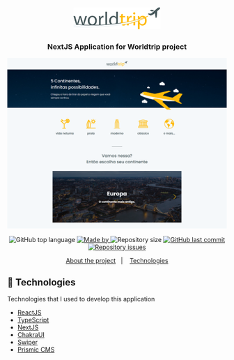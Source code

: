 <h1 align="center">
  <img alt="Logo" src=".github/logo.svg" width="200px">
</h1>

<h3 align="center">
  NextJS Application for Worldtrip project
</h3>

<p align="center">
  <img src="./.github/worldtrip.png">
</p>

<p align="center">
  <img alt="GitHub top language" src="https://img.shields.io/github/languages/top/caioperess/ignite-worldtrip?color=%23FFBA08">

  <a href="https://www.linkedin.com/in/caioperess/" target="_blank" rel="noopener noreferrer">
    <img alt="Made by" src="https://img.shields.io/badge/made%20by-%20caio%20peres-%23FFBA08">
  </a>

  <img alt="Repository size" src="https://img.shields.io/github/repo-size/caioperess/ignite-worldtrip?color=%23FFBA08">

  <a href="https://github.com/caioperess/ignite-worldtrip/commits/master">
    <img alt="GitHub last commit" src="https://img.shields.io/github/last-commit/caioperess/ignite-worldtrip?color=%23FFBA08">
  </a>

  <a href="https://github.com/caioperess/ignite-worldtrip/issues">
    <img alt="Repository issues" src="https://img.shields.io/github/issues/caioperess/ignite-worldtrip?color=%23FFBA08">
  </a>
</p>

<p align="center">
  <a href="#%EF%B8%8F-about-the-project">About the project</a>&nbsp;&nbsp;&nbsp;|&nbsp;&nbsp;&nbsp;
  <a href="#-technologies">Technologies</a>
</p>

## 🚀 Technologies

Technologies that I used to develop this application

- [ReactJS](https://reactjs.org/)
- [TypeScript](https://www.typescriptlang.org/)
- [NextJS](https://nextjs.org/)
- [ChakraUI](https://chakra-ui.com/)
- [Swiper](https://swiperjs.com/)
- [Prismic CMS](https://prismic.io/)